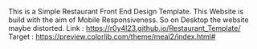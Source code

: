 This is a Simple Restaurant Front End Design Template.
This Website is build with the aim of Mobile Responsiveness. So on Desktop the website maybe distorted.
Link : https://r0y4l23.github.io/Restaurant_Template/
Target : https://preview.colorlib.com/theme/meal2/index.html#

